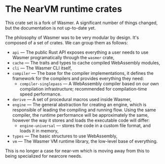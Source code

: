 # The NearVM runtime crates

This crate set is a fork of Wasmer. A significant number of things
changed, but the documentation is not up-to-date yet.

The philosophy of Wasmer was to be very modular by design. It's
composed of a set of crates. We can group them as follows:

* `api` — The public Rust API exposes everything a user needs to use Wasmer programatically through
  the `wasmer` crate,
* `cache` — The traits and types to cache compiled WebAssembly modules,
* `cli` — The Wasmer CLI itself,
* `compiler` — The base for the compiler implementations, it defines
  the framework for the compilers and provides everything they need:
  * `compiler-singlepass` — A WebAssembly compiler based on our own compilation infrastructure;
    recommended for compilation-time speed performance.
* `derive` — A set of procedural macros used inside Wasmer,
* `engine` — The general abstraction for creating an engine, which is responsible of leading the
  compiling and running flow. Using the same compiler, the runtime performance will be
  approximately the same, however the way it stores and loads the executable code will differ:
  * `engine-universal` — stores the code in a custom file format, and loads it in memory,
* `types` — The basic structures to use WebAssembly,
* `vm` — The Wasmer VM runtime library, the low-level base of
  everything.

This is no longer a case for near-vm which is moving away from this to being specialized for
nearcore needs.
